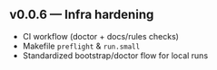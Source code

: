 ## v0.0.6 — Infra hardening
- CI workflow (doctor + docs/rules checks)
- Makefile `preflight` & `run.small`
- Standardized bootstrap/doctor flow for local runs
